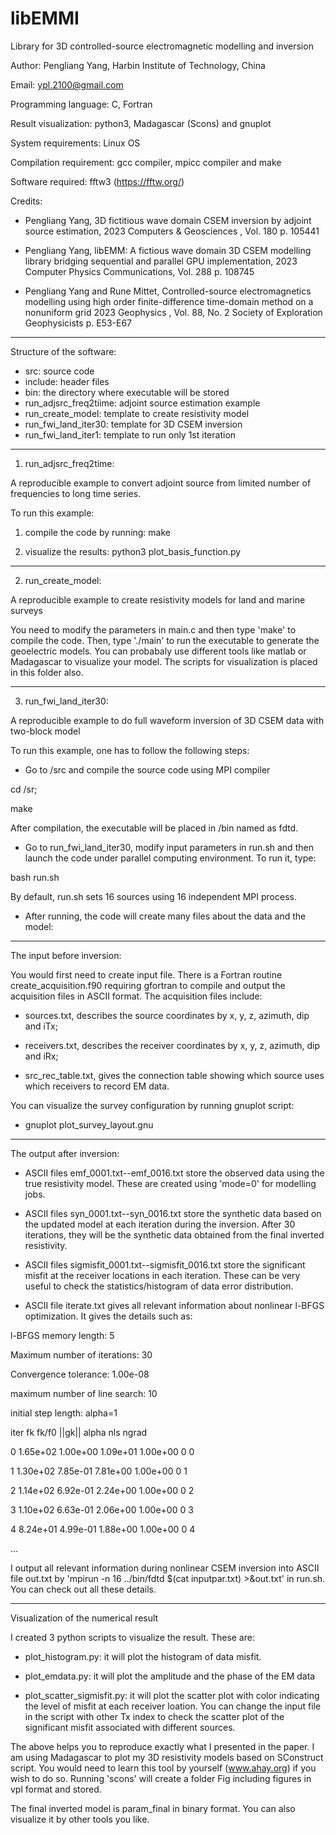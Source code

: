 # libEMMI
Library for 3D controlled-source electromagnetic modelling and inversion

Author: Pengliang Yang, Harbin Institute of Technology, China

Email: ypl.2100@gmail.com

Programming language: C, Fortran

Result visualization: python3, Madagascar (Scons) and gnuplot

System requirements: Linux OS

Compilation requirement: gcc compiler, mpicc compiler and make

Software required: fftw3 (https://fftw.org/)

Credits:

* Pengliang Yang, 3D fictitious wave domain CSEM inversion by adjoint source estimation, 2023 Computers & Geosciences , Vol. 180 p. 105441

* Pengliang Yang, libEMM: A fictious wave domain 3D CSEM modelling library bridging sequential and parallel GPU implementation, 2023 Computer Physics Communications, Vol. 288 p. 108745

* Pengliang Yang and Rune Mittet, Controlled-source electromagnetics modelling using high order finite-difference time-domain method on a nonuniform grid 2023 Geophysics , Vol. 88, No. 2 Society of Exploration Geophysicists p. E53-E67


--------------------------------------------
Structure of the software:

* src: source code 
* include: header files
* bin: the directory where executable will be stored
* run_adjsrc_freq2tiime: adjoint source estimation example
* run_create_model: template to create resistivity model
* run_fwi_land_iter30: template for 3D CSEM inversion
* run_fwi_land_iter1: template to run only 1st iteration


--------------------------------------------
1) run_adjsrc_freq2time:


 A reproducible example to convert adjoint source from limited number of frequencies to long time series.

To run this example:

1. compile the code by running: make

2. visualize the results: python3 plot_basis_function.py


--------------------------------------------
2) run_create_model: 


A reproducible example to create resistivity models for land and marine surveys

You need to modify the parameters in main.c and then type 'make' to compile the code. Then, type './main' to run the executable to generate the geoelectric models. You can probabaly use different tools like matlab or Madagascar to visualize your model. The scripts for visualization is placed in this folder also.




--------------------------------------------
3) run_fwi_land_iter30:


A reproducible example to do full waveform inversion of 3D CSEM data with two-block model

To run this example, one has to follow the following steps:

* Go to /src and compile the source code using MPI compiler

cd /sr;

make

After compilation, the executable will be placed in /bin named as fdtd.

* Go to run_fwi_land_iter30, modify input parameters in run.sh and then launch the code under parallel computing environment.  To run it, type:

bash run.sh

By default, run.sh sets 16 sources using 16 independent MPI process.

* After running, the code will create many files about the data and the model:

------------------------------
The input before inversion:

You would first need to create input file. There is a Fortran routine create_acquisition.f90 requiring gfortran to compile and output the acquisition files in ASCII format. The acquisition files include:

* sources.txt, describes the source coordinates by x, y, z, azimuth, dip and iTx;

* receivers.txt, describes the receiver coordinates by x, y, z, azimuth, dip and iRx;

* src_rec_table.txt, gives the connection table showing which source uses which receivers to record EM data.

You can visualize the survey configuration by running gnuplot script:

* gnuplot plot_survey_layout.gnu

------------------------------
The output after inversion:

* ASCII files emf_0001.txt--emf_0016.txt store the observed data using the true resistivity model. These are created using 'mode=0' for modelling jobs.

* ASCII files syn_0001.txt--syn_0016.txt store the synthetic data based on the updated model at each iteration during the inversion. After 30 iterations, they will be the synthetic data obtained from the final inverted resistivity.

* ASCII files sigmisfit_0001.txt--sigmisfit_0016.txt store the significant misfit at the receiver locations in each iteration. These can be very useful to check the statistics/histogram of data error distribution.

* ASCII file iterate.txt gives all relevant information about nonlinear l-BFGS optimization. It gives the details such as:

 l-BFGS memory length: 5

 Maximum number of iterations: 30

 Convergence tolerance: 1.00e-08

 maximum number of line search: 10

 initial step length: alpha=1

 iter    fk       fk/f0      ||gk||    alpha    nls   ngrad

  0   1.65e+02  1.00e+00   1.09e+01  1.00e+00    0     0

  1   1.30e+02  7.85e-01   7.81e+00  1.00e+00    0     1

  2   1.14e+02  6.92e-01   2.24e+00  1.00e+00    0     2

  3   1.10e+02  6.63e-01   2.06e+00  1.00e+00    0     3

  4   8.24e+01  4.99e-01   1.88e+00  1.00e+00    0     4

  ...

I output all relevant information during nonlinear CSEM inversion into ASCII file out.txt by 'mpirun -n 16 ../bin/fdtd $(cat inputpar.txt) >&out.txt' in run.sh. You can check out all these details.

-------------------------------------
Visualization of the numerical result

I created 3 python scripts to visualize the result. These are:

* plot_histogram.py: it will plot the histogram of data misfit.

* plot_emdata.py: it will plot the amplitude and the phase of the EM data 

* plot_scatter_sigmisfit.py: it will plot the scatter plot with color indicating the level of misfit at each receiver loation. You can change the input file in the script with other Tx index to check the scatter plot of the significant misfit associated with different sources.

The above helps you to reproduce exactly what I presented in the paper. I am using Madagascar to plot my 3D resistivity models based on SConstruct script. You would need to learn this tool by yourself (www.ahay.org) if you wish to do so. Running 'scons' will create a folder Fig including figures in vpl format and stored.

The final inverted model is param_final in binary format. You can also visualize it by other tools you like.

